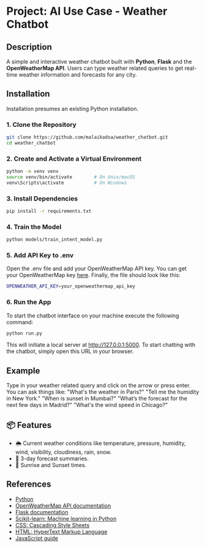 # Project: AI Use Case - Weather Chatbot

## Description

A simple and interactive weather chatbot built with **Python**, **Flask** and the **OpenWeatherMap API**. Users can type weather related queries to get real-time weather information and forecasts for any city.

## Installation

Installation presumes an existing Python installation.
### 1. Clone the Repository

```bash
git clone https://github.com/malaikadsa/weather_chatbot.git
cd weather_chatbot
```
### 2. Create and Activate a Virtual Environment
```bash
python -m venv venv
source venv/bin/activate        # On Unix/macOS
venv\Scripts\activate           # On Windows
```
### 3. Install Dependencies

```bash
pip install -r requirements.txt
```
### 4. Train the Model

```bash
python models/train_intent_model.py
```
### 5. Add API Key to .env
Open the .env file and add your OpenWeatherMap API key. You can get your OpenWeatherMap key [here](https://home.openweathermap.org/api_keys). Finally, the file should look like this:
```bash
OPENWEATHER_API_KEY=your_openweathermap_api_key
```
### 6. Run the App
To start the chatbot interface on your machine execute the following command:
```bash
python run.py
```
This will initiate a local server at http://127.0.0.1:5000. To start chatting with the chatbot, simply open this URL in your browser.

## Example

Type in your weather related query and click on the arrow or press enter.
You can ask things like:
"What's the weather in Paris?"
"Tell me the humidity in New York."
"When is sunset in Mumbai?"
"What’s the forecast for the next few days in Madrid?"
"What's the wind speed in Chicago?"

## 📦 Features

- 🌦️ Current weather conditions like temperature, pressure, humidity, wind, visibility, cloudiness, rain, snow.
- 📅 3-day forecast summaries.
- 🌅 Sunrise and Sunset times.

## References
* [Python](https://www.python.org)
* [OpenWeatherMap API documentation](https://openweathermap.org/api)
* [Flask documentation](https://flask.palletsprojects.com)
* [Scikit-learn: Machine learning in Python](https://scikit-learn.org)
* [CSS: Cascading Style Sheets](https://developer.mozilla.org/en-US/docs/Web/CSS)
* [HTML: HyperText Markup Language](https://developer.mozilla.org/en-US/docs/Web/HTML)
* [JavaScript guide](https://developer.mozilla.org/en-US/docs/Web/JavaScript)
